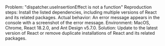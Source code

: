 Problem: "dispatcher.useInsertionEffect is not a function"
Reproduction steps: Install the listed dependencies, including multiple versions of React and its related packages.
Actual behavior: An error message appears in the console with a screenshot of the error message.
Environment: MacOS, Chrome, React 18.2.0, and Ant Design v5.7.0.
Solution: Update to the latest version of React or remove duplicate installations of React and its related packages.
